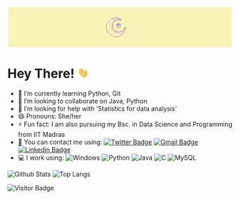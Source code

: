 [![Header](https://raw.githubusercontent.com/IshitaJohri/IshitaJohri/master/Header03.jpg
"Header")](https://github.com/IshitaJohri/IshitaJohri/blob/main/Header03.jpg)

# Hey There! <img src="https://raw.githubusercontent.com/Ishitajohri/IshitaJohri/master/wave.gif" width="25px">

- 🌱 I’m currently learning Python, Git
- 👯 I’m looking to collaborate on Java, Python 
- 🤔 I’m looking for help with 'Statistics for data analysis'
- 😄 Pronouns: She/her
- ⚡ Fun fact: I am also pursuing my Bsc. in Data Science and Programming from IIT Madras
- 🤙 You can contact me using: [![Twitter Badge](https://img.shields.io/badge/-IshitaJohri-blue?style=flat&logo=Twitter&logoColor=white&link=https://twitter.com/IshitaJohri_20/)](https://twitter.com/IshitaJohri_20/) [![Gmail Badge](https://img.shields.io/badge/-ishitajohri.ij@gmail.com-c14438?style=flat&logo=Gmail&logoColor=white&link=mailto:15203012@iubat.edu)](mailto:ishitajohri.ij@gmail.com) [![Linkedin Badge](https://img.shields.io/badge/-ishitajohri-blue?style=flat&logo=Linkedin&logoColor=white&link=https://www.linkedin.com/in/ishitajohri/)](https://www.linkedin.com/in/ishitajohri/)
- 💻 I work using:
![Windows](https://img.shields.io/badge/OS:-Windows-black?style=flat&logo=Windows)
![Python](https://img.shields.io/badge/-Python-black?style=flat&logo=Python)
![Java](https://img.shields.io/badge/-java-E34A86?style=flat&logo=java)
![C](https://img.shields.io/badge/-C-00599C?style=flat&logo=c)
![MySQL](https://img.shields.io/badge/-MySQL-black?style=flat&logo=mysql)

![Github Stats](https://github-readme-stats.vercel.app/api?username=IshitaJohri&&theme=dark&count_private=true&show_icons=true&include_all_commits=true)
![Top Langs](https://github-readme-stats.vercel.app/api/top-langs/?username=IshitaJohri&theme=dark&show_icons=true)

![Visitor Badge](https://visitor-badge.laobi.icu/badge?page_id=IshitaJohri.IshitaJohri)

<!--
**IshitaJohri/IshitaJohri** is a ✨ _special_ ✨ repository because its `README.md` (this file) appears on your GitHub profile.
- 📫 How to reach me: You can contact me through my email "ishitajohri.ij@gmail.com"
- 🔭 I’m currently working on 
- 💬 Ask me about ...
![](https://img.shields.io/badge/Code-Python-informational?style=flat&logo=python&logoColor=white&color=2bbc8a)
![](https://img.shields.io/badge/Code-Java-informational?style=flat&logo=java&logoColor=white&color=2bbc8a)
![](https://img.shields.io/badge/Code-C-informational?style=flat&logo=C&logoColor=white&color=2bbc8a)
-->
